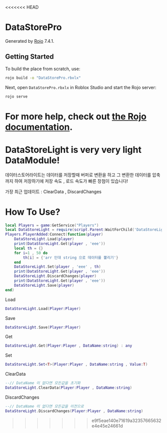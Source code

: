 <<<<<<< HEAD
# DataStorePro
Generated by [Rojo](https://github.com/rojo-rbx/rojo) 7.4.1.

## Getting Started
To build the place from scratch, use:

```bash
rojo build -o "DataStorePro.rbxlx"
```

Next, open `DataStorePro.rbxlx` in Roblox Studio and start the Rojo server:

```bash
rojo serve
```

For more help, check out [the Rojo documentation](https://rojo.space/docs).
=======
# DataStoreLight is very very light DataModule!

데이터스토어라이트는 데이터를 저장할때 버퍼로 변환을 하고 그 변환한 데이터를 압축까지 하여 저장하기에 저장 속도 , 로드 속도가 빠른 장점이 있습니다!

가장 최근 업데이트 : ClearData  , DiscardChanges


# How To Use?

```lua
local Players = game:GetService("Players")
local DataStoreLight = require(script.Parent:WaitForChild('DataStoreLight'))
Players.PlayerAdded:Connect(function(player)
    DataStoreLight.Load(player)
    print(DataStoreLight.Get(player , 'eee'))
    local th = {}
	for i=1 , 50 do
		th[i] = {'arr 인대 string 으로 데이터를 뿔리기'}
	end
    DataStoreLight.Set(player , 'eee' , th)
    print(DataStoreLight.Get(player , 'eee'))
    DataStoreLight.DiscardChanges(player)
    print(DataStoreLight.Get(player , 'eee'))
    DataStoreLight.Save(player)
end)
```

Load
```lua
DataStoreLight.Load(Player:Player)
```

Save
```lua
DataStoreLight.Save(Player:Player)
```

Get
```lua
DataStoreLight.Get(Player:Player , DataName:string) : any
```

Set
```lua
DataStoreLight.Set<T>(Player:Player , DataName:string , Value:T)
```

ClearData
```lua
--// DataName 이 없다면 모든값을 초기화
DataStoreLight.ClearData(Player:Player , DataName:string)
```

DiscardChanges
```lua
--// DataName 이 없다면 모든값을 이전으로
DataStoreLight.DiscardChanges(Player:Player , DataName:string)
```
>>>>>>> e9f5eae140e71619a32357665632e4e45e24661d
